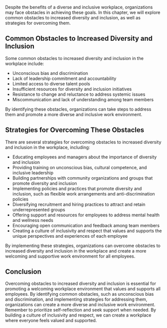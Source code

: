 
Despite the benefits of a diverse and inclusive workplace, organizations may face obstacles in achieving these goals. In this chapter, we will explore common obstacles to increased diversity and inclusion, as well as strategies for overcoming them.

Common Obstacles to Increased Diversity and Inclusion
-----------------------------------------------------

Some common obstacles to increased diversity and inclusion in the workplace include:

* Unconscious bias and discrimination
* Lack of leadership commitment and accountability
* Limited access to diverse talent pools
* Insufficient resources for diversity and inclusion initiatives
* Resistance to change and reluctance to address systemic issues
* Miscommunication and lack of understanding among team members

By identifying these obstacles, organizations can take steps to address them and promote a more diverse and inclusive work environment.

Strategies for Overcoming These Obstacles
-----------------------------------------

There are several strategies for overcoming obstacles to increased diversity and inclusion in the workplace, including:

* Educating employees and managers about the importance of diversity and inclusion
* Providing training on unconscious bias, cultural competence, and inclusive leadership
* Building partnerships with community organizations and groups that promote diversity and inclusion
* Implementing policies and practices that promote diversity and inclusion, such as flexible work arrangements and anti-discrimination policies
* Diversifying recruitment and hiring practices to attract and retain underrepresented groups
* Offering support and resources for employees to address mental health and wellness needs
* Encouraging open communication and feedback among team members
* Creating a culture of inclusivity and respect that values and supports the unique perspectives and experiences of each employee

By implementing these strategies, organizations can overcome obstacles to increased diversity and inclusion in the workplace and create a more welcoming and supportive work environment for all employees.

Conclusion
----------

Overcoming obstacles to increased diversity and inclusion is essential for promoting a welcoming workplace environment that values and supports all employees. By identifying common obstacles, such as unconscious bias and discrimination, and implementing strategies for addressing them, organizations can create a more diverse and inclusive work environment. Remember to prioritize self-reflection and seek support when needed. By building a culture of inclusivity and respect, we can create a workplace where everyone feels valued and supported.
